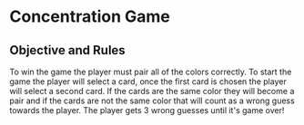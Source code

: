 # Concentration Game



## Objective and Rules
To win the game the player must pair all of the colors correctly. To start the game the player will select a card, once the first card is chosen the player will select a second card. If the cards are the same color they will become a pair and if the cards are not the same color that will count as a wrong guess towards the player. The player gets 3 wrong guesses until it's game over!

